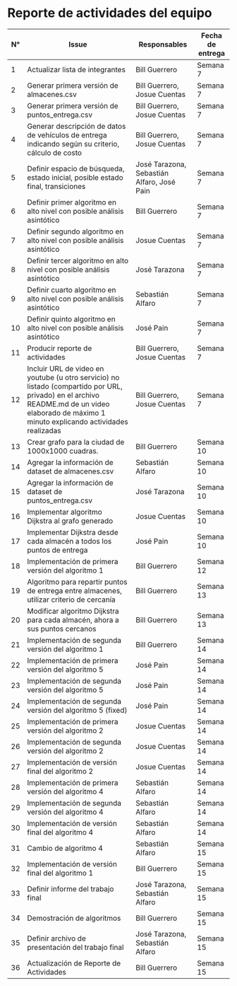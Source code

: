 # Reporte de actividades del equipo 

N° | Issue | Responsables | Fecha de entrega
-- | --------- | --------------------------------- | ----------------
1 | Actualizar lista de integrantes | Bill Guerrero | Semana 7
2 | Generar primera versión de almacenes.csv | Bill Guerrero, Josue Cuentas | Semana 7
3 | Generar primera versión de puntos_entrega.csv | Bill Guerrero, Josue Cuentas | Semana 7
4 | Generar descripción de datos de vehículos de entrega indicando según su criterio, cálculo de costo | Bill Guerrero, Josue Cuentas | Semana 7
5 | Definir espacio de búsqueda, estado inicial, posible estado final, transiciones | José Tarazona, Sebastián Alfaro, José Pain| Semana 7
6 | Definir primer algoritmo en alto nivel con posible análisis asintótico | Bill Guerrero | Semana 7
7 | Definir segundo algoritmo en alto nivel con posible análisis asintótico | Josue Cuentas | Semana 7
8 | Definir tercer algoritmo en alto nivel con posible análisis asintótico | José Tarazona | Semana 7
9 | Definir cuarto algoritmo en alto nivel con posible análisis asintótico | Sebastián Alfaro | Semana 7
10 | Definir quinto algoritmo en alto nivel con posible análisis asintótico | José Pain | Semana 7
11 | Producir reporte de actividades | Bill Guerrero, Josue Cuentas | Semana 7
12 | Incluir URL de video en youtube (u otro servicio) no listado (compartido por URL, privado) en el archivo README.md de un video elaborado de máximo 1 minuto explicando actividades realizadas | Bill Guerrero, Josue Cuentas | Semana 7
13 | Crear grafo para la ciudad de 1000x1000 cuadras. | Bill Guerrero | Semana 10
14 | Agregar la información de dataset de almacenes.csv | Sebastián Alfaro | Semana 10
15 | Agregar la información de dataset de puntos_entrega.csv | José Tarazona | Semana 10
16 | Implementar algoritmo Dijkstra al grafo generado | Josue Cuentas | Semana 10
17 | Implementar Dijkstra desde cada almacén a todos los puntos de entrega | José Pain | Semana 10
18 | Implementación de primera versión del algoritmo 1 | Bill Guerrero | Semana 12
19 | Algoritmo para repartir puntos de entrega entre almacenes, utilizar criterio de cercanía | Bill Guerrero | Semana 13
20 | Modificar algoritmo Dijkstra para cada almacén, ahora a sus puntos cercanos | Bill Guerrero | Semana 13
21 | Implementación de segunda versión del algoritmo 1 | Bill Guerrero | Semana 14
22 | Implementación de primera versión del algoritmo 5 | José Pain | Semana 14
23 | Implementación de segunda versión del algoritmo 5 | José Pain | Semana 14
24 | Implementación de segunda versión del algoritmo 5 (fixed) | José Pain | Semana 14
25 | Implementación de primera versión del algoritmo 2 | Josue Cuentas | Semana 14
26 | Implementación de segunda versión del algoritmo 2 | Josue Cuentas | Semana 14
27 | Implementación de versión final del algoritmo 2 | Josue Cuentas | Semana 14
28 | Implementación de primera versión del algoritmo 4 | Sebastián Alfaro | Semana 14
29 | Implementación de segunda versión del algoritmo 4 | Sebastián Alfaro | Semana 14
30 | Implementación de versión final del algoritmo 4 | Sebastián Alfaro | Semana 14
31 | Cambio de algoritmo 4 | Sebastián Alfaro | Semana 15
32 | Implementación de versión final del algoritmo 1 | Bill Guerrero | Semana 15
33 | Definir informe del trabajo final | José Tarazona, Sebastián Alfaro | Semana 15
34 | Demostración de algoritmos | Bill Guerrero | Semana 15
35 | Definir archivo de presentación del trabajo final | José Tarazona, Sebastián Alfaro | Semana 15
36 | Actualización de Reporte de Actividades | Bill Guerrero | Semana 15
